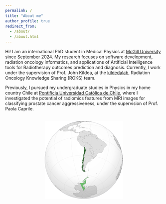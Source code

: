 ```yaml
---
permalink: /
title: "About me"
author_profile: true
redirect_from: 
  - /about/
  - /about.html
---
```


Hi! I am an international PhD student in Medical Physics at [McGill University](https://www.mcgill.ca) since September 2024. My research focuses on software development, radiation oncology informatics, and applications of Artificial Intelligence tools for Radiotherapy outcomes prediction and diagnosis. Currently, I work under the supervision of Prof. John Kildea, at the [kildedalab](https://kildealab.com), Radiation Oncology Knowledge Sharing (ROKS) team. 

Previously, I pursued my undergraduate studies in Physics in my home country Chile at [Pontificia Universidad Católica de Chile](www.uc.cl), where I investigated the potential of radiomics features from MRI images for classifying prostate cancer aggressiveness, under the supervision of Prof. Paola Caprile.

<center><br/><img src='/images/chile.png' width="250" height="250"></center>
